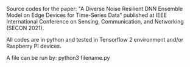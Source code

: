 Source codes for the paper: "A Diverse Noise Resilient DNN Ensemble Model on Edge Devices for Time-Series Data” published at IEEE International Conference on Sensing, Communication, and Networking (SECON 2021).

All codes are in python and tested in Tensorflow 2 environment and/or Raspberry PI devices.

A file can be run by: python3 filename.py
